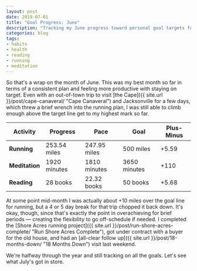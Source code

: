 ```yaml
---
layout: post
date: 2019-07-01
title: "Goal Progress: June"
description: "Tracking my June progress toward personal goal targets for the year."
categories: blog
tags:
- habits
- health
- reading
- running
- meditation
---
```


So that's a wrap on the month of June. This was my best month so far in terms of a consistent plan and feeling more productive with staying on target. Even with an out-of-town trip to visit [the Cape]({{ site.url }}/post/cape-canaveral/ "Cape Canaveral") and Jacksonville for a few days, which threw a brief wrench into the running plan, I was still able to climb enough above the target line get to my highest mark so far.

| Activity       | Progress     | Pace         | Goal         | Plus-Minus                       |
|----------------|--------------|--------------|--------------|----------------------------------|
| **Running**    | 253.54 miles | 247.95 miles | 500 miles    | <span class="green">+5.59</span> |
| **Meditation** | 1920 minutes | 1810 minutes | 3650 minutes | <span class="green">+110</span>  |
| **Reading**    | 28 books     | 22.32 books  | 50 books     | <span class="green">+5.68</span> |

At some point mid-month I was actually about +10 miles over the goal line for running, but a 4 or 5 day break for that trip chopped it back down. It's okay, though, since that's exactly the point in overachieving for brief periods — creating the flexibility to go off-schedule if needed. I completed the [Shore Acres running project]({{ site.url }}/post/run-shore-acres-complete/ "Run Shore Acres Complete"), got under contract with a buyer for the old house, and had an [all-clear follow up]({{ site.url }}/post/18-months-down/ "18 Months Down") visit last weekend.

We're halfway through the year and still tracking on all the goals. Let's see what July's got in store.
